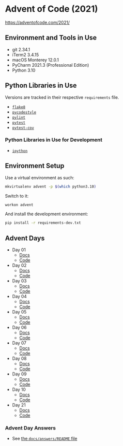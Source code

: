 # Advent of Code (2021)

https://adventofcode.com/2021/

## Environment and Tools in Use

- git 2.34.1
- iTerm2 3.4.15
- macOS Monterey 12.0.1
- PyCharm 2021.3 (Professional Edition)
- Python 3.10

## Python Libraries in Use

Versions are tracked in their respective `requirements` file.

- [`flake8`](https://pypi.org/project/flake8/)
- [`pycodestyle`](https://pypi.org/project/pycodestyle/)
- [`pylint`](https://pypi.org/project/pylint/)
- [`pytest`](https://pypi.org/project/pytest/)
- [`pytest-cov`](https://pypi.org/project/pytest-cov/)

### Python Libraries in Use for Development

- [`ipython`](https://pypi.org/project/ipython/)

## Environment Setup

Use a virtual environment as such:

```bash
mkvirtualenv advent -p $(which python3.10)
```

Switch to it:

```bash
workon advent
```

And install the development environment:

```bash
pip install -r requirements-dev.txt
```

## Advent Days

- Day 01
  - [Docs](https://github.com/urda/advent-of-code/blob/master/years/2021/docs/day_01.md)
  - [Code](https://github.com/urda/advent-of-code/tree/master/years/2021/src/advent_days/day_01.py)
- Day 02
  - [Docs](https://github.com/urda/advent-of-code/blob/master/years/2021/docs/day_02.md)
  - [Code](https://github.com/urda/advent-of-code/tree/master/years/2021/src/advent_days/day_02.py)
- Day 03
  - [Docs](https://github.com/urda/advent-of-code/blob/master/years/2021/docs/day_03.md)
  - [Code](https://github.com/urda/advent-of-code/tree/master/years/2021/src/advent_days/day_03.py)
- Day 04
  - [Docs](https://github.com/urda/advent-of-code/blob/master/years/2021/docs/day_04.md)
  - [Code](https://github.com/urda/advent-of-code/tree/master/years/2021/src/advent_days/day_04/)
- Day 05
  - [Docs](https://github.com/urda/advent-of-code/blob/master/years/2021/docs/day_05.md)
  - [Code](https://github.com/urda/advent-of-code/tree/master/years/2021/src/advent_days/day_05/)
- Day 06
  - [Docs](https://github.com/urda/advent-of-code/blob/master/years/2021/docs/day_06.md)
  - [Code](https://github.com/urda/advent-of-code/tree/master/years/2021/src/advent_days/day_06.py)
- Day 07
  - [Docs](https://github.com/urda/advent-of-code/blob/master/years/2021/docs/day_07.md)
  - [Code](https://github.com/urda/advent-of-code/tree/master/years/2021/src/advent_days/day_07.py)
- Day 08
  - [Docs](https://github.com/urda/advent-of-code/blob/master/years/2021/docs/day_08.md)
  - [Code](https://github.com/urda/advent-of-code/tree/master/years/2021/src/advent_days/day_08.py)
- Day 09
  - [Docs](https://github.com/urda/advent-of-code/blob/master/years/2021/docs/day_09.md)
  - [Code](https://github.com/urda/advent-of-code/tree/master/years/2021/src/advent_days/day_09.py)
- Day 10
  - [Docs](https://github.com/urda/advent-of-code/blob/master/years/2021/docs/day_10.md)
  - [Code](https://github.com/urda/advent-of-code/tree/master/years/2021/src/advent_days/day_10.py)
- Day 21
  - [Docs](https://github.com/urda/advent-of-code/blob/master/years/2021/docs/day_21.md)
  - [Code](https://github.com/urda/advent-of-code/tree/master/years/2021/src/advent_days/day_21.py)

### Advent Day Answers

- See [the `docs/answers/README` file](https://github.com/urda/advent-of-code/blob/master/years/2021/docs/answers/README.md)
